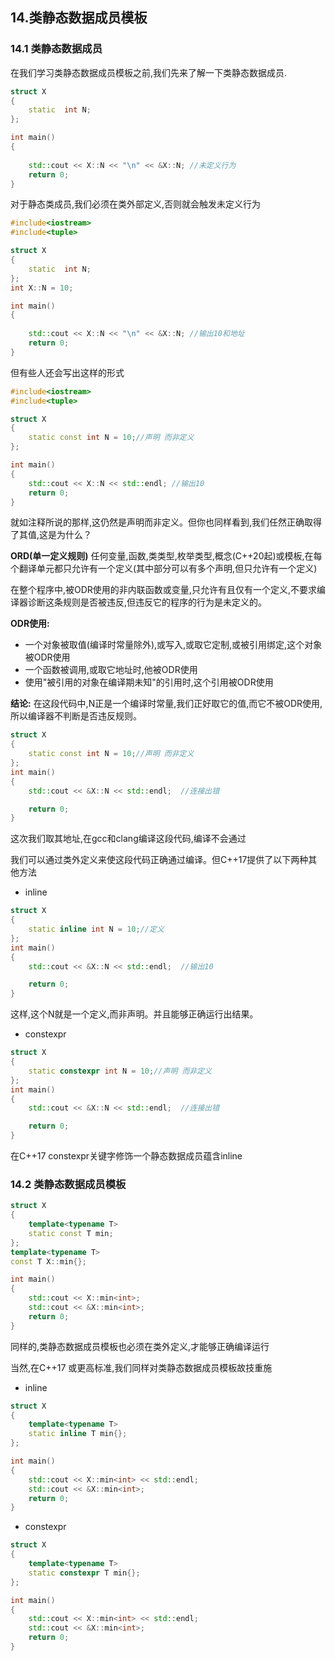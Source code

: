 ## 14.类静态数据成员模板

### 14.1 类静态数据成员

在我们学习类静态数据成员模板之前,我们先来了解一下类静态数据成员.

```CPP
struct X
{
	static  int N;
};

int main()
{
		
	std::cout << X::N << "\n" << &X::N; //未定义行为
	return 0;
}
````

对于静态类成员,我们必须在类外部定义,否则就会触发未定义行为

```CPP
#include<iostream>
#include<tuple>

struct X
{
	static  int N;
};
int X::N = 10;

int main()
{
		
	std::cout << X::N << "\n" << &X::N; //输出10和地址
	return 0;
}
`````
但有些人还会写出这样的形式
```CPP
#include<iostream>
#include<tuple>

struct X
{
	static const int N = 10;//声明 而非定义
};

int main()
{
	std::cout << X::N << std::endl; //输出10
	return 0;
}
````
就如注释所说的那样,这仍然是声明而非定义。但你也同样看到,我们任然正确取得了其值,这是为什么？

**ORD(单一定义规则)**
任何变量,函数,类类型,枚举类型,概念(C++20起)或模板,在每个翻译单元都只允许有一个定义(其中部分可以有多个声明,但只允许有一个定义)

 在整个程序中,被ODR使用的非内联函数或变量,只允许有且仅有一个定义,不要求编译器诊断这条规则是否被违反,但违反它的程序的行为是未定义的。

**ODR使用:**
* 一个对象被取值(编译时常量除外),或写入,或取它定制,或被引用绑定,这个对象被ODR使用
* 一个函数被调用,或取它地址时,他被ODR使用
* 使用"被引用的对象在编译期未知"的引用时,这个引用被ODR使用

**结论:** 在这段代码中,N正是一个编译时常量,我们正好取它的值,而它不被ODR使用,所以编译器不判断是否违反规则。

```CPP
struct X
{
	static const int N = 10;//声明 而非定义
};
int main()
{
	std::cout << &X::N << std::endl;  //连接出错

	return 0;
}
`````
这次我们取其地址,在gcc和clang编译这段代码,编译不会通过

我们可以通过类外定义来使这段代码正确通过编译。但C++17提供了以下两种其他方法

* inline
````CPP
struct X
{
    static inline int N = 10;//定义
};
int main()
{
	std::cout << &X::N << std::endl;  //输出10

	return 0;
}
`````
这样,这个N就是一个定义,而非声明。并且能够正确运行出结果。

* constexpr
````CPP
struct X
{
	static constexpr int N = 10;//声明 而非定义
};
int main()
{
	std::cout << &X::N << std::endl;  //连接出错

	return 0;
}
````
在C++17 constexpr关键字修饰一个静态数据成员蕴含inline

### 14.2 类静态数据成员模板
````CPP
struct X
{
	template<typename T>
	static const T min;
};
template<typename T>
const T X::min{};

int main()
{
	std::cout << X::min<int>;
	std::cout << &X::min<int>;
	return 0;
}
````
同样的,类静态数据成员模板也必须在类外定义,才能够正确编译运行

当然,在C++17 或更高标准,我们同样对类静态数据成员模板故技重施

* inline
```CPP
struct X
{
	template<typename T>
	static inline T min{};
};

int main()
{
	std::cout << X::min<int> << std::endl;
	std::cout << &X::min<int>;
	return 0;
}
````
* constexpr
```CPP
struct X
{
	template<typename T>
	static constexpr T min{};
};

int main()
{
	std::cout << X::min<int> << std::endl;
	std::cout << &X::min<int>;
	return 0;
}
`````


